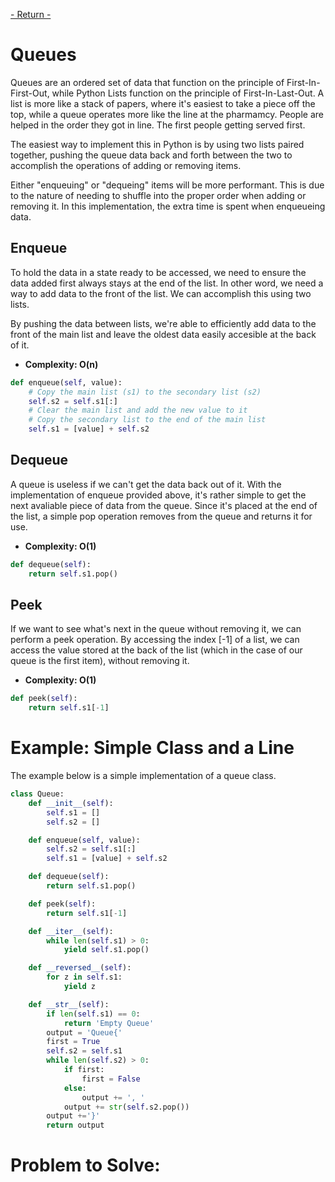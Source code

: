 [- Return -](0-welcome.md)

# Queues

Queues are an ordered set of data that function on the principle of First-In-First-Out, while Python Lists function on the principle of First-In-Last-Out. A list is more like a stack of papers, where it's easiest to take a piece off the top, while a queue operates more like the line at the pharmamcy. People are helped in the order they got in line. The first people getting served first.

The easiest way to implement this in Python is by using two lists paired together, pushing the queue data back and forth between the two to accomplish the operations of adding or removing items.

Either "enqueuing" or "dequeing" items will be more performant. This is due to the nature of needing to shuffle into the proper order when adding or removing it. In this implementation, the extra time is spent when enqueueing data.

## Enqueue

To hold the data in a state ready to be accessed, we need to ensure the data added first always stays at the end of the list. In other word, we need a way to add data to the front of the list. We can accomplish this using two lists.

By pushing the data between lists, we're able to efficiently add data to the front of the main list and leave the oldest data easily accesible at the back of it.

- **Complexity: O(n)**

```python
def enqueue(self, value):
    # Copy the main list (s1) to the secondary list (s2)
    self.s2 = self.s1[:]
    # Clear the main list and add the new value to it
    # Copy the secondary list to the end of the main list
    self.s1 = [value] + self.s2
```

## Dequeue

A queue is useless if we can't get the data back out of it. With the implementation of enqueue provided above, it's rather simple to get the next avaliable piece of data from the queue. Since it's placed at the end of the list, a simple pop operation removes from the queue and returns it for use.

- **Complexity: O(1)**

```python
def dequeue(self):
    return self.s1.pop()
```

## Peek

If we want to see what's next in the queue without removing it, we can perform a peek operation. By accessing the index [-1] of a list, we can access the value stored at the back of the list (which in the case of our queue is the first item), without removing it.

- **Complexity: O(1)**

```python
def peek(self):
    return self.s1[-1]
```

# Example: Simple Class and a Line

The example below is a simple implementation of a queue class. 

```python
class Queue:
    def __init__(self):
        self.s1 = []
        self.s2 = []

    def enqueue(self, value):
        self.s2 = self.s1[:]
        self.s1 = [value] + self.s2

    def dequeue(self):
        return self.s1.pop()

    def peek(self):
        return self.s1[-1]

    def __iter__(self):
        while len(self.s1) > 0:
            yield self.s1.pop()

    def __reversed__(self):
        for z in self.s1:
            yield z

    def __str__(self):
        if len(self.s1) == 0:
            return 'Empty Queue'
        output = 'Queue{'
        first = True
        self.s2 = self.s1
        while len(self.s2) > 0:
            if first:
                first = False
            else:
                output += ', '
            output += str(self.s2.pop())
        output +='}'
        return output  
```

# Problem to Solve:


